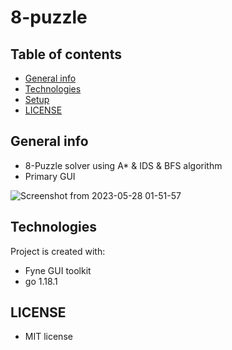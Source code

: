 # 8-puzzle

## Table of contents
* [General info](#general-info)
* [Technologies](#technologies)
* [Setup](#setup)
* [LICENSE](#LICENSE)

## General info
* 8-Puzzle solver using A* & IDS & BFS algorithm
* Primary GUI


![Screenshot from 2023-05-28 01-51-57](https://github.com/sarnik80/KeyValueStore/assets/78477303/312451e3-4f86-45d3-9fde-364d7cd6331b)




## Technologies
Project is created with:
* Fyne GUI toolkit
* go 1.18.1
 


 ## LICENSE

* MIT license




